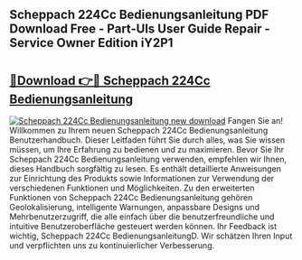 ## Scheppach 224Cc Bedienungsanleitung PDF Download Free - Part-Uls User Guide Repair - Service Owner Edition iY2P1

# <h2><a href="http://df5a5je.blite.top/?on=Scheppach+224Cc+Bedienungsanleitung">🔗Download 👉🔴 Scheppach 224Cc Bedienungsanleitung</a></h2>

[![Scheppach 224Cc Bedienungsanleitung new download](https://i.imgur.com/lujVjoI.png)](http://df5a5je.blite.top/?on=Scheppach+224Cc+Bedienungsanleitung)
Fangen Sie an! Willkommen zu Ihrem neuen Scheppach 224Cc Bedienungsanleitung Benutzerhandbuch. Dieser Leitfaden führt Sie durch alles, was Sie wissen müssen, um Ihre Erfahrung zu bedienen und zu maximieren. Bevor Sie Ihr Scheppach 224Cc Bedienungsanleitung verwenden, empfehlen wir Ihnen, dieses Handbuch sorgfältig zu lesen. Es enthält detaillierte Anweisungen zur Einrichtung des Produkts sowie Informationen zur Verwendung der verschiedenen Funktionen und Möglichkeiten. Zu den erweiterten Funktionen von Scheppach 224Cc Bedienungsanleitung gehören Geolokalisierung, intelligente Warnungen, anpassbare Designs und Mehrbenutzerzugriff, die alle einfach über die benutzerfreundliche und intuitive Benutzeroberfläche gesteuert werden können. Ihr Feedback ist wichtig, Scheppach 224Cc BedienungsanleitungD. Wir schätzen Ihren Input und verpflichten uns zu kontinuierlicher Verbesserung.
